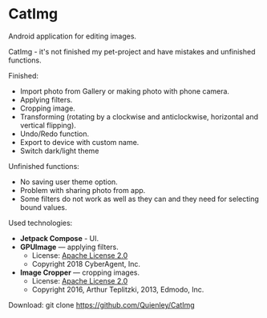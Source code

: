 # CatImg
Android application for editing images.

CatImg - it's not finished my pet-project and have mistakes and unfinished functions.

Finished:
- Import photo from Gallery or making photo with phone camera.
- Applying filters.
- Cropping image.
- Transforming (rotating by a clockwise and anticlockwise, horizontal and vertical flipping).
- Undo/Redo function.
- Export to device with custom name.
- Switch dark/light theme

Unfinished functions:
- No saving user theme option.
- Problem with sharing photo from app.
- Some filters do not work as well as they can and they need for selecting bound values.

Used technologies:
- **Jetpack Compose** - UI.
- **GPUImage** — applying filters.
    - License: [Apache License 2.0](http://www.apache.org/licenses/LICENSE-2.0)
    - Copyright 2018 CyberAgent, Inc.
- **Image Cropper** — cropping images.
    - License: [Apache License 2.0](http://www.apache.org/licenses/LICENSE-2.0)
    - Copyright 2016, Arthur Teplitzki, 2013, Edmodo, Inc.

Download:
git clone https://github.com/Quienley/CatImg